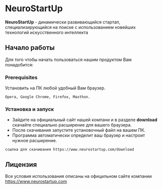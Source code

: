 # NeuroStartUp
**NeuroStartUp** - динамически развивающийся стартап, специализирующийся на поиске с использованием новейших технологий 
искусственного интеллекта
## Начало работы
Для того чтобы начать пользоваться нашим продуктом Вам понадобится:
### Prerequisites
Установить на ПК любой удобный Вам браузер.
```
Opera, Google Chrome, Firefox, Maxthon.
```

### Установка и запуск
* Зайдите на официальный сайт нашей компани и в разделе **download** скачайте специально расширение для вашего браузера.
* После скачивания запустите установочный файл на вашем ПК. 
* Программа автоматически определит ваш браузер и настроит нужное расширение.
```
ссылка для скачивания https://www.neurostartup.com/download
```
## Лицензия
Все условия использования описаны на официльном сайте компании https://www.neurostartup.com
